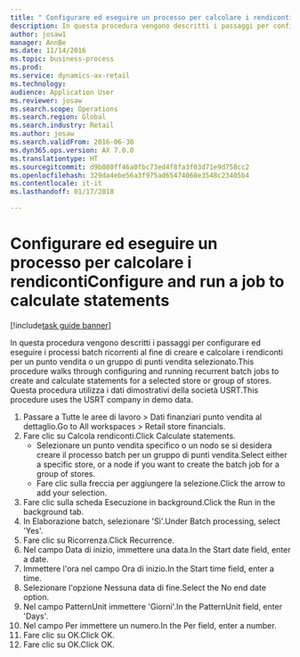 ```yaml
--- 
title: " Configurare ed eseguire un processo per calcolare i rendiconti"
description: In questa procedura vengono descritti i passaggi per configurare ed eseguire i processi batch ricorrenti al fine di creare e calcolare i rendiconti per un punto vendita o un gruppo di punti vendita selezionato.
author: josaw1
manager: AnnBe
ms.date: 11/14/2016
ms.topic: business-process
ms.prod: 
ms.service: dynamics-ax-retail
ms.technology: 
audience: Application User
ms.reviewer: josaw
ms.search.scope: Operations
ms.search.region: Global
ms.search.industry: Retail
ms.author: josaw
ms.search.validFrom: 2016-06-30
ms.dyn365.ops.version: AX 7.0.0
ms.translationtype: HT
ms.sourcegitcommit: d9b080ff46a0fbc73ed4f8fa3f03d71e9d758cc2
ms.openlocfilehash: 329da4ebe56a3f975ad65474068e3548c23405b4
ms.contentlocale: it-it
ms.lasthandoff: 01/17/2018

---
```

# <a name="configure-and-run-a-job-to-calculate-statements"></a><span data-ttu-id="451df-103"> Configurare ed eseguire un processo per calcolare i rendiconti</span><span class="sxs-lookup"><span data-stu-id="451df-103">Configure and run a job to calculate statements</span></span>

[!include[task guide banner](../includes/task-guide-banner.md)]

<span data-ttu-id="451df-104">In questa procedura vengono descritti i passaggi per configurare ed eseguire i processi batch ricorrenti al fine di creare e calcolare i rendiconti per un punto vendita o un gruppo di punti vendita selezionato.</span><span class="sxs-lookup"><span data-stu-id="451df-104">This procedure walks through configuring and running recurrent batch jobs to create and calculate statements for a selected store or group of stores.</span></span> <span data-ttu-id="451df-105">Questa procedura utilizza i dati dimostrativi della società USRT.</span><span class="sxs-lookup"><span data-stu-id="451df-105">This procedure uses the USRT company in demo data.</span></span>

1. <span data-ttu-id="451df-106">Passare a Tutte le aree di lavoro > Dati finanziari punto vendita al dettaglio.</span><span class="sxs-lookup"><span data-stu-id="451df-106">Go to All workspaces > Retail store financials.</span></span>
2. <span data-ttu-id="451df-107">Fare clic su Calcola rendiconti.</span><span class="sxs-lookup"><span data-stu-id="451df-107">Click Calculate statements.</span></span>
    * <span data-ttu-id="451df-108">Selezionare un punto vendita specifico o un nodo se si desidera creare il processo batch per un gruppo di punti vendita.</span><span class="sxs-lookup"><span data-stu-id="451df-108">Select either a specific store, or a node if you want to create the batch job for a group of stores.</span></span>  
    * <span data-ttu-id="451df-109">Fare clic sulla freccia per aggiungere la selezione.</span><span class="sxs-lookup"><span data-stu-id="451df-109">Click the arrow to add your selection.</span></span>  
3. <span data-ttu-id="451df-110">Fare clic sulla scheda Esecuzione in background.</span><span class="sxs-lookup"><span data-stu-id="451df-110">Click the Run in the background tab.</span></span>
4. <span data-ttu-id="451df-111">In Elaborazione batch, selezionare 'Sì'.</span><span class="sxs-lookup"><span data-stu-id="451df-111">Under Batch processing, select 'Yes'.</span></span>
5. <span data-ttu-id="451df-112">Fare clic su Ricorrenza.</span><span class="sxs-lookup"><span data-stu-id="451df-112">Click Recurrence.</span></span>
6. <span data-ttu-id="451df-113">Nel campo Data di inizio, immettere una data.</span><span class="sxs-lookup"><span data-stu-id="451df-113">In the Start date field, enter a date.</span></span>
7. <span data-ttu-id="451df-114">Immettere l'ora nel campo Ora di inizio.</span><span class="sxs-lookup"><span data-stu-id="451df-114">In the Start time field, enter a time.</span></span>
8. <span data-ttu-id="451df-115">Selezionare l'opzione Nessuna data di fine.</span><span class="sxs-lookup"><span data-stu-id="451df-115">Select the No end date option.</span></span>
9. <span data-ttu-id="451df-116">Nel campo PatternUnit immettere 'Giorni'.</span><span class="sxs-lookup"><span data-stu-id="451df-116">In the PatternUnit field, enter 'Days'.</span></span>
10. <span data-ttu-id="451df-117">Nel campo Per immettere un numero.</span><span class="sxs-lookup"><span data-stu-id="451df-117">In the Per field, enter a number.</span></span>
11. <span data-ttu-id="451df-118">Fare clic su OK.</span><span class="sxs-lookup"><span data-stu-id="451df-118">Click OK.</span></span>
12. <span data-ttu-id="451df-119">Fare clic su OK.</span><span class="sxs-lookup"><span data-stu-id="451df-119">Click OK.</span></span>


